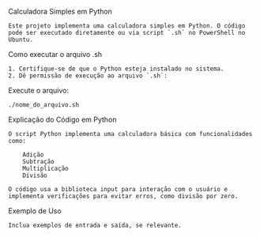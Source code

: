 Calculadora Simples em Python
    
    Este projeto implementa uma calculadora simples em Python. O código pode ser executado diretamente ou via script `.sh` no PowerShell no Ubuntu.

Como executar o arquivo .sh
    
    1. Certifique-se de que o Python esteja instalado no sistema.
    2. Dê permissão de execução ao arquivo `.sh`:

Execute o arquivo:
    
    ./nome_do_arquivo.sh


Explicação do Código em Python

    O script Python implementa uma calculadora básica com funcionalidades como:

        Adição
        Subtração
        Multiplicação
        Divisão
        
    O código usa a biblioteca input para interação com o usuário e implementa verificações para evitar erros, como divisão por zero.

Exemplo de Uso

    Inclua exemplos de entrada e saída, se relevante.

